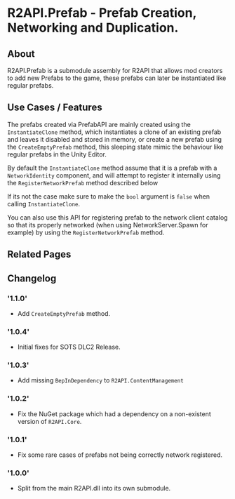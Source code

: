 # R2API.Prefab - Prefab Creation, Networking and Duplication.

## About

R2API.Prefab is a submodule assembly for R2API that allows mod creators to add new Prefabs to the game, these prefabs can later be instantiated like regular prefabs.

## Use Cases / Features

The prefabs created via PrefabAPI are mainly created using the `InstantiateClone` method, which instantiates a clone of an existing prefab and leaves it disabled and stored in memory, or create a new prefab using the `CreateEmptyPrefab` method, 
this sleeping state mimic the behaviour like regular prefabs in the Unity Editor.

By default the `InstantiateClone` method assume that it is a prefab with a `NetworkIdentity` component, and will attempt to register it internally using the `RegisterNetworkPrefab` method described below

If its not the case make sure to make the `bool` argument is `false` when calling `InstantiateClone`.

You can also use this API for registering prefab to the network client catalog so that its properly networked (when using NetworkServer.Spawn for example) 
by using the `RegisterNetworkPrefab` method.

## Related Pages

## Changelog

### '1.1.0'
* Add `CreateEmptyPrefab` method.

### '1.0.4'
* Initial fixes for SOTS DLC2 Release.

### '1.0.3'
* Add missing `BepInDependency` to `R2API.ContentManagement`

### '1.0.2'
* Fix the NuGet package which had a dependency on a non-existent version of `R2API.Core`.

### '1.0.1'
* Fix some rare cases of prefabs not being correctly network registered.

### '1.0.0'
* Split from the main R2API.dll into its own submodule.
